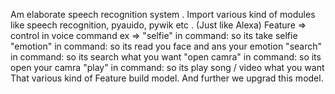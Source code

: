 Am elaborate speech recognition system   . 
Import various kind of modules like speech recognition, pyauido, pywik etc . (Just like Alexa)
Feature => control in voice command 
ex => "selfie" in command: so its take selfie 
       "emotion" in command: so its read you face and ans your emotion 
       "search" in command: so its search what you want 
       "open camra" in command: so its open your camra 
       "play" in command: so its play song / video what you want
 That various kind of Feature build model. 
 And further we upgrad this model.
       
       
       
